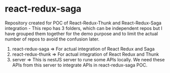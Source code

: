 # react-redux-saga

Repository created for POC of React-Redux-Thunk and React-Redux-Saga integration -
This repo has 3 folders, which can be independent repos but I have grouped them together for the demo purpose and to limit the actual number of repos to avoid the confusion later.

1. react-redux-saga => For actual integration of React Redux and Saga
2. react-redux-thunk => For actual integration of React Redux and Thunk
3. server => This is nestJS server to rune some APIs locally. We need these APIs from this server to integrate APIs in react-redux-saga POC.
